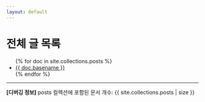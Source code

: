 ```yaml
---
layout: default
---
```


# 전체 글 목록

<ul>
{% for doc in site.collections.posts %}
  <li><a href="{{ doc.url | relative_url }}">{{ doc.basename }}</a></li>
{% endfor %}
</ul>


<hr>
<p><b>[디버깅 정보]</b> posts 컬렉션에 포함된 문서 개수: {{ site.collections.posts | size }}</p>
